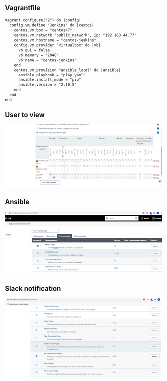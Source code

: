 ## Vagrantfile
```
Vagrant.configure("2") do |config|
  config.vm.define "Jenkins" do |centos|
    centos.vm.box = "centos/7" 
    centos.vm.network "public_network", ip: "192.168.44.77"
    centos.vm.hostname = "centos-jenkins"
    config.vm.provider "virtualbox" do |vb|
      vb.gui = false
      vb.memory = "2048"
      vb.name = "centos-jenkins"
    end
    centos.vm.provision "ansible_local" do |ansible|
      ansible.playbook = "play.yaml"
      ansible.install_mode = "pip"
      ansible.version = "2.10.5"
    end
  end
end
```
## User to view
![Image 1](1.png)
## Ansible
![Image 2](2.png)
## Slack notification
![Image 3](3.png)